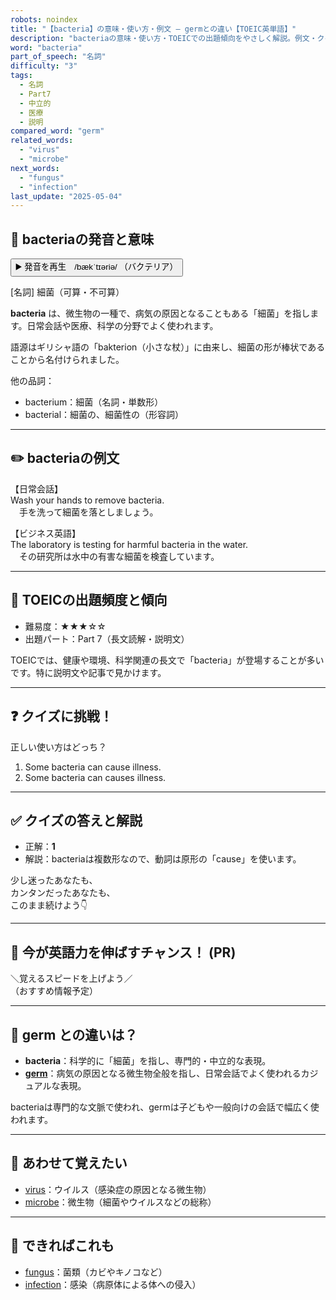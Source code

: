 ```yaml
---
robots: noindex
title: "【bacteria】の意味・使い方・例文 ― germとの違い【TOEIC英単語】"
description: "bacteriaの意味・使い方・TOEICでの出題傾向をやさしく解説。例文・クイズ付きでgermとの違いもわかりやすく学べます。"
word: "bacteria"
part_of_speech: "名詞"
difficulty: "3"
tags:
  - 名詞
  - Part7
  - 中立的
  - 医療
  - 説明
compared_word: "germ"
related_words:
  - "virus"
  - "microbe"
next_words:
  - "fungus"
  - "infection"
last_update: "2025-05-04"
---
```


## 🔰 bacteriaの発音と意味

<button class="play-audio" onclick="playTTS('bacteria')">
  <span class="play-audio-main">
    ▶️ 発音を再生　/bækˈtɪəriə/
  </span>
  <span class="play-audio-sub">
    （バクテリア）
  </span>
</button>

[名詞] 細菌（可算・不可算）

**bacteria** は、微生物の一種で、病気の原因となることもある「細菌」を指します。日常会話や医療、科学の分野でよく使われます。

語源はギリシャ語の「bakterion（小さな杖）」に由来し、細菌の形が棒状であることから名付けられました。

他の品詞：  
- bacterium：細菌（名詞・単数形）
- bacterial：細菌の、細菌性の（形容詞）

---

## ✏️ bacteriaの例文

【日常会話】  
Wash your hands to remove bacteria.  
　手を洗って細菌を落としましょう。

【ビジネス英語】  
The laboratory is testing for harmful bacteria in the water.  
　その研究所は水中の有害な細菌を検査しています。

---

## 🎯 TOEICの出題頻度と傾向

- 難易度：★★★☆☆
- 出題パート：Part 7（長文読解・説明文）

TOEICでは、健康や環境、科学関連の長文で「bacteria」が登場することが多いです。特に説明文や記事で見かけます。

---

## ❓ クイズに挑戦！

正しい使い方はどっち？

1. Some bacteria can cause illness.  
2. Some bacteria can causes illness.

---

## ✅ クイズの答えと解説

- 正解：**1**
- 解説：bacteriaは複数形なので、動詞は原形の「cause」を使います。

少し迷ったあなたも、  
カンタンだったあなたも、  
このまま続けよう👇️

---

## 🚀 今が英語力を伸ばすチャンス！ (PR)

<div class="info-center">
＼覚えるスピードを上げよう／<br>  
（おすすめ情報予定）
</div>

---

## 🤔  germ との違いは？

- **bacteria**：科学的に「細菌」を指し、専門的・中立的な表現。
- **[germ](/word/germ)**：病気の原因となる微生物全般を指し、日常会話でよく使われるカジュアルな表現。

bacteriaは専門的な文脈で使われ、germは子どもや一般向けの会話で幅広く使われます。

---

## 🧩 あわせて覚えたい

- [virus](/word/virus)：ウイルス（感染症の原因となる微生物）
- [microbe](/word/microbe)：微生物（細菌やウイルスなどの総称）

---

## 📖 できればこれも

- [fungus](/word/fungus)：菌類（カビやキノコなど）
- [infection](/word/infection)：感染（病原体による体への侵入）

<!-- cvid: aid00_bid17 -->
